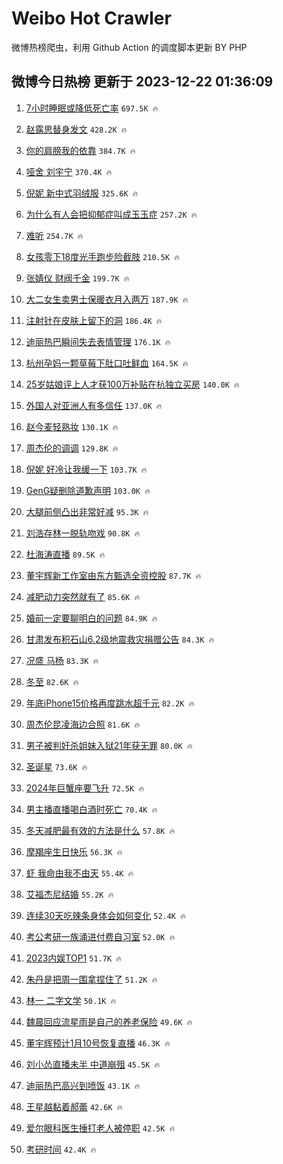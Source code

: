 # Weibo Hot Crawler 



微博热榜爬虫，利用 Github Action 的调度脚本更新 BY PHP 


## 微博今日热榜 更新于 2023-12-22 01:36:09 
1. [7小时睡眠或降低死亡率](https://s.weibo.com/weibo?q=%237%E5%B0%8F%E6%97%B6%E7%9D%A1%E7%9C%A0%E6%88%96%E9%99%8D%E4%BD%8E%E6%AD%BB%E4%BA%A1%E7%8E%87%23&t=31&band_rank=1&Refer=top) `697.5K 🔥` 

1. [赵露思替身发文](https://s.weibo.com/weibo?q=%23%E8%B5%B5%E9%9C%B2%E6%80%9D%E6%9B%BF%E8%BA%AB%E5%8F%91%E6%96%87%23&t=31&band_rank=2&Refer=top) `428.2K 🔥` 

1. [你的肩膀我的依靠](https://s.weibo.com/weibo?q=%23%E4%BD%A0%E7%9A%84%E8%82%A9%E8%86%80%E6%88%91%E7%9A%84%E4%BE%9D%E9%9D%A0%23&t=31&band_rank=3&Refer=top) `384.7K 🔥` 

1. [哑舍 刘宇宁](https://s.weibo.com/weibo?q=%E5%93%91%E8%88%8D%20%E5%88%98%E5%AE%87%E5%AE%81&t=31&band_rank=4&Refer=top) `370.4K 🔥` 

1. [倪妮 新中式羽绒服](https://s.weibo.com/weibo?q=%E5%80%AA%E5%A6%AE%20%E6%96%B0%E4%B8%AD%E5%BC%8F%E7%BE%BD%E7%BB%92%E6%9C%8D&t=31&band_rank=5&Refer=top) `325.6K 🔥` 

1. [为什么有人会把抑郁症叫成玉玉症](https://s.weibo.com/weibo?q=%23%E4%B8%BA%E4%BB%80%E4%B9%88%E6%9C%89%E4%BA%BA%E4%BC%9A%E6%8A%8A%E6%8A%91%E9%83%81%E7%97%87%E5%8F%AB%E6%88%90%E7%8E%89%E7%8E%89%E7%97%87%23&t=31&band_rank=6&Refer=top) `257.2K 🔥` 

1. [难听](https://s.weibo.com/weibo?q=%E9%9A%BE%E5%90%AC&t=31&band_rank=7&Refer=top) `254.7K 🔥` 

1. [女孩零下18度光手跑步险截肢](https://s.weibo.com/weibo?q=%23%E5%A5%B3%E5%AD%A9%E9%9B%B6%E4%B8%8B18%E5%BA%A6%E5%85%89%E6%89%8B%E8%B7%91%E6%AD%A5%E9%99%A9%E6%88%AA%E8%82%A2%23&t=31&band_rank=8&Refer=top) `210.5K 🔥` 

1. [张婧仪 财阀千金](https://s.weibo.com/weibo?q=%E5%BC%A0%E5%A9%A7%E4%BB%AA%20%E8%B4%A2%E9%98%80%E5%8D%83%E9%87%91&t=31&band_rank=9&Refer=top) `199.7K 🔥` 

1. [大二女生卖男士保暖衣月入两万](https://s.weibo.com/weibo?q=%23%E5%A4%A7%E4%BA%8C%E5%A5%B3%E7%94%9F%E5%8D%96%E7%94%B7%E5%A3%AB%E4%BF%9D%E6%9A%96%E8%A1%A3%E6%9C%88%E5%85%A5%E4%B8%A4%E4%B8%87%23&t=31&band_rank=10&Refer=top) `187.9K 🔥` 

1. [注射针在皮肤上留下的洞](https://s.weibo.com/weibo?q=%E6%B3%A8%E5%B0%84%E9%92%88%E5%9C%A8%E7%9A%AE%E8%82%A4%E4%B8%8A%E7%95%99%E4%B8%8B%E7%9A%84%E6%B4%9E&t=31&band_rank=11&Refer=top) `186.4K 🔥` 

1. [迪丽热巴瞬间失去表情管理](https://s.weibo.com/weibo?q=%E8%BF%AA%E4%B8%BD%E7%83%AD%E5%B7%B4%E7%9E%AC%E9%97%B4%E5%A4%B1%E5%8E%BB%E8%A1%A8%E6%83%85%E7%AE%A1%E7%90%86&t=31&band_rank=12&Refer=top) `176.1K 🔥` 

1. [杭州孕妈一颗草莓下肚口吐鲜血](https://s.weibo.com/weibo?q=%23%E6%9D%AD%E5%B7%9E%E5%AD%95%E5%A6%88%E4%B8%80%E9%A2%97%E8%8D%89%E8%8E%93%E4%B8%8B%E8%82%9A%E5%8F%A3%E5%90%90%E9%B2%9C%E8%A1%80%23&t=31&band_rank=13&Refer=top) `164.5K 🔥` 

1. [25岁姑娘评上人才获100万补贴在杭独立买房](https://s.weibo.com/weibo?q=%2325%E5%B2%81%E5%A7%91%E5%A8%98%E8%AF%84%E4%B8%8A%E4%BA%BA%E6%89%8D%E8%8E%B7100%E4%B8%87%E8%A1%A5%E8%B4%B4%E5%9C%A8%E6%9D%AD%E7%8B%AC%E7%AB%8B%E4%B9%B0%E6%88%BF%23&t=31&band_rank=14&Refer=top) `140.0K 🔥` 

1. [外国人对亚洲人有多信任](https://s.weibo.com/weibo?q=%E5%A4%96%E5%9B%BD%E4%BA%BA%E5%AF%B9%E4%BA%9A%E6%B4%B2%E4%BA%BA%E6%9C%89%E5%A4%9A%E4%BF%A1%E4%BB%BB&t=31&band_rank=15&Refer=top) `137.0K 🔥` 

1. [赵今麦轻熟妆](https://s.weibo.com/weibo?q=%23%E8%B5%B5%E4%BB%8A%E9%BA%A6%E8%BD%BB%E7%86%9F%E5%A6%86%23&t=31&band_rank=16&Refer=top) `130.1K 🔥` 

1. [周杰伦的调调](https://s.weibo.com/weibo?q=%E5%91%A8%E6%9D%B0%E4%BC%A6%E7%9A%84%E8%B0%83%E8%B0%83&t=31&band_rank=17&Refer=top) `129.8K 🔥` 

1. [倪妮 好冷让我缓一下](https://s.weibo.com/weibo?q=%E5%80%AA%E5%A6%AE%20%E5%A5%BD%E5%86%B7%E8%AE%A9%E6%88%91%E7%BC%93%E4%B8%80%E4%B8%8B&t=31&band_rank=18&Refer=top) `103.7K 🔥` 

1. [GenG疑删除道歉声明](https://s.weibo.com/weibo?q=%23GenG%E7%96%91%E5%88%A0%E9%99%A4%E9%81%93%E6%AD%89%E5%A3%B0%E6%98%8E%23&t=31&band_rank=19&Refer=top) `103.0K 🔥` 

1. [大腿前侧凸出非常好减](https://s.weibo.com/weibo?q=%E5%A4%A7%E8%85%BF%E5%89%8D%E4%BE%A7%E5%87%B8%E5%87%BA%E9%9D%9E%E5%B8%B8%E5%A5%BD%E5%87%8F&t=31&band_rank=20&Refer=top) `95.3K 🔥` 

1. [刘浩存林一脱轨吻戏](https://s.weibo.com/weibo?q=%23%E5%88%98%E6%B5%A9%E5%AD%98%E6%9E%97%E4%B8%80%E8%84%B1%E8%BD%A8%E5%90%BB%E6%88%8F%23&t=31&band_rank=21&Refer=top) `90.8K 🔥` 

1. [杜海涛直播](https://s.weibo.com/weibo?q=%E6%9D%9C%E6%B5%B7%E6%B6%9B%E7%9B%B4%E6%92%AD&t=31&band_rank=22&Refer=top) `89.5K 🔥` 

1. [董宇辉新工作室由东方甄选全资控股](https://s.weibo.com/weibo?q=%23%E8%91%A3%E5%AE%87%E8%BE%89%E6%96%B0%E5%B7%A5%E4%BD%9C%E5%AE%A4%E7%94%B1%E4%B8%9C%E6%96%B9%E7%94%84%E9%80%89%E5%85%A8%E8%B5%84%E6%8E%A7%E8%82%A1%23&t=31&band_rank=23&Refer=top) `87.7K 🔥` 

1. [减肥动力突然就有了](https://s.weibo.com/weibo?q=%E5%87%8F%E8%82%A5%E5%8A%A8%E5%8A%9B%E7%AA%81%E7%84%B6%E5%B0%B1%E6%9C%89%E4%BA%86&t=31&band_rank=24&Refer=top) `85.6K 🔥` 

1. [婚前一定要聊明白的问题](https://s.weibo.com/weibo?q=%E5%A9%9A%E5%89%8D%E4%B8%80%E5%AE%9A%E8%A6%81%E8%81%8A%E6%98%8E%E7%99%BD%E7%9A%84%E9%97%AE%E9%A2%98&t=31&band_rank=25&Refer=top) `84.9K 🔥` 

1. [甘肃发布积石山6.2级地震救灾捐赠公告](https://s.weibo.com/weibo?q=%23%E7%94%98%E8%82%83%E5%8F%91%E5%B8%83%E7%A7%AF%E7%9F%B3%E5%B1%B16.2%E7%BA%A7%E5%9C%B0%E9%9C%87%E6%95%91%E7%81%BE%E6%8D%90%E8%B5%A0%E5%85%AC%E5%91%8A%23&t=31&band_rank=26&Refer=top) `84.3K 🔥` 

1. [况盛 马杨](https://s.weibo.com/weibo?q=%E5%86%B5%E7%9B%9B%20%E9%A9%AC%E6%9D%A8&t=31&band_rank=27&Refer=top) `83.3K 🔥` 

1. [冬至](https://s.weibo.com/weibo?q=%E5%86%AC%E8%87%B3&t=31&band_rank=28&Refer=top) `82.6K 🔥` 

1. [年底iPhone15价格再度跳水超千元](https://s.weibo.com/weibo?q=%23%E5%B9%B4%E5%BA%95iPhone15%E4%BB%B7%E6%A0%BC%E5%86%8D%E5%BA%A6%E8%B7%B3%E6%B0%B4%E8%B6%85%E5%8D%83%E5%85%83%23&t=31&band_rank=29&Refer=top) `82.2K 🔥` 

1. [周杰伦昆凌海边合照](https://s.weibo.com/weibo?q=%23%E5%91%A8%E6%9D%B0%E4%BC%A6%E6%98%86%E5%87%8C%E6%B5%B7%E8%BE%B9%E5%90%88%E7%85%A7%23&t=31&band_rank=30&Refer=top) `81.6K 🔥` 

1. [男子被判奸杀姐妹入狱21年获无罪](https://s.weibo.com/weibo?q=%23%E7%94%B7%E5%AD%90%E8%A2%AB%E5%88%A4%E5%A5%B8%E6%9D%80%E5%A7%90%E5%A6%B9%E5%85%A5%E7%8B%B121%E5%B9%B4%E8%8E%B7%E6%97%A0%E7%BD%AA%23&t=31&band_rank=31&Refer=top) `80.0K 🔥` 

1. [圣诞星](https://s.weibo.com/weibo?q=%E5%9C%A3%E8%AF%9E%E6%98%9F&t=31&band_rank=32&Refer=top) `73.6K 🔥` 

1. [2024年巨蟹座要飞升](https://s.weibo.com/weibo?q=2024%E5%B9%B4%E5%B7%A8%E8%9F%B9%E5%BA%A7%E8%A6%81%E9%A3%9E%E5%8D%87&t=31&band_rank=33&Refer=top) `72.5K 🔥` 

1. [男主播直播喝白酒时死亡](https://s.weibo.com/weibo?q=%23%E7%94%B7%E4%B8%BB%E6%92%AD%E7%9B%B4%E6%92%AD%E5%96%9D%E7%99%BD%E9%85%92%E6%97%B6%E6%AD%BB%E4%BA%A1%23&t=31&band_rank=34&Refer=top) `70.4K 🔥` 

1. [冬天减肥最有效的方法是什么](https://s.weibo.com/weibo?q=%23%E5%86%AC%E5%A4%A9%E5%87%8F%E8%82%A5%E6%9C%80%E6%9C%89%E6%95%88%E7%9A%84%E6%96%B9%E6%B3%95%E6%98%AF%E4%BB%80%E4%B9%88%23&t=31&band_rank=35&Refer=top) `57.8K 🔥` 

1. [摩羯座生日快乐](https://s.weibo.com/weibo?q=%E6%91%A9%E7%BE%AF%E5%BA%A7%E7%94%9F%E6%97%A5%E5%BF%AB%E4%B9%90&t=31&band_rank=36&Refer=top) `56.3K 🔥` 

1. [虾 我命由我不由天](https://s.weibo.com/weibo?q=%E8%99%BE%20%E6%88%91%E5%91%BD%E7%94%B1%E6%88%91%E4%B8%8D%E7%94%B1%E5%A4%A9&t=31&band_rank=37&Refer=top) `55.4K 🔥` 

1. [艾福杰尼结婚](https://s.weibo.com/weibo?q=%23%E8%89%BE%E7%A6%8F%E6%9D%B0%E5%B0%BC%E7%BB%93%E5%A9%9A%23&t=31&band_rank=38&Refer=top) `55.2K 🔥` 

1. [连续30天吃辣条身体会如何变化](https://s.weibo.com/weibo?q=%23%E8%BF%9E%E7%BB%AD30%E5%A4%A9%E5%90%83%E8%BE%A3%E6%9D%A1%E8%BA%AB%E4%BD%93%E4%BC%9A%E5%A6%82%E4%BD%95%E5%8F%98%E5%8C%96%23&t=31&band_rank=39&Refer=top) `52.4K 🔥` 

1. [考公考研一族涌进付费自习室](https://s.weibo.com/weibo?q=%23%E8%80%83%E5%85%AC%E8%80%83%E7%A0%94%E4%B8%80%E6%97%8F%E6%B6%8C%E8%BF%9B%E4%BB%98%E8%B4%B9%E8%87%AA%E4%B9%A0%E5%AE%A4%23&t=31&band_rank=40&Refer=top) `52.0K 🔥` 

1. [2023内娱TOP1](https://s.weibo.com/weibo?q=%232023%E5%86%85%E5%A8%B1TOP1%23&t=31&band_rank=41&Refer=top) `51.7K 🔥` 

1. [朱丹是把周一围拿捏住了](https://s.weibo.com/weibo?q=%E6%9C%B1%E4%B8%B9%E6%98%AF%E6%8A%8A%E5%91%A8%E4%B8%80%E5%9B%B4%E6%8B%BF%E6%8D%8F%E4%BD%8F%E4%BA%86&t=31&band_rank=42&Refer=top) `51.2K 🔥` 

1. [林一 二字文学](https://s.weibo.com/weibo?q=%E6%9E%97%E4%B8%80%20%E4%BA%8C%E5%AD%97%E6%96%87%E5%AD%A6&t=31&band_rank=43&Refer=top) `50.1K 🔥` 

1. [魏晨回应流星雨是自己的养老保险](https://s.weibo.com/weibo?q=%E9%AD%8F%E6%99%A8%E5%9B%9E%E5%BA%94%E6%B5%81%E6%98%9F%E9%9B%A8%E6%98%AF%E8%87%AA%E5%B7%B1%E7%9A%84%E5%85%BB%E8%80%81%E4%BF%9D%E9%99%A9&t=31&band_rank=44&Refer=top) `49.6K 🔥` 

1. [董宇辉预计1月10号恢复直播](https://s.weibo.com/weibo?q=%23%E8%91%A3%E5%AE%87%E8%BE%89%E9%A2%84%E8%AE%A11%E6%9C%8810%E5%8F%B7%E6%81%A2%E5%A4%8D%E7%9B%B4%E6%92%AD%23&t=31&band_rank=45&Refer=top) `46.3K 🔥` 

1. [刘小怂直播未半 中道崩殂](https://s.weibo.com/weibo?q=%E5%88%98%E5%B0%8F%E6%80%82%E7%9B%B4%E6%92%AD%E6%9C%AA%E5%8D%8A%20%E4%B8%AD%E9%81%93%E5%B4%A9%E6%AE%82&t=31&band_rank=46&Refer=top) `45.5K 🔥` 

1. [迪丽热巴高兴到喷饭](https://s.weibo.com/weibo?q=%23%E8%BF%AA%E4%B8%BD%E7%83%AD%E5%B7%B4%E9%AB%98%E5%85%B4%E5%88%B0%E5%96%B7%E9%A5%AD%23&t=31&band_rank=47&Refer=top) `43.1K 🔥` 

1. [王星越黏着郝蕾](https://s.weibo.com/weibo?q=%23%E7%8E%8B%E6%98%9F%E8%B6%8A%E9%BB%8F%E7%9D%80%E9%83%9D%E8%95%BE%23&t=31&band_rank=48&Refer=top) `42.6K 🔥` 

1. [爱尔眼科医生捶打老人被停职](https://s.weibo.com/weibo?q=%23%E7%88%B1%E5%B0%94%E7%9C%BC%E7%A7%91%E5%8C%BB%E7%94%9F%E6%8D%B6%E6%89%93%E8%80%81%E4%BA%BA%E8%A2%AB%E5%81%9C%E8%81%8C%23&t=31&band_rank=49&Refer=top) `42.5K 🔥` 

1. [考研时间](https://s.weibo.com/weibo?q=%E8%80%83%E7%A0%94%E6%97%B6%E9%97%B4&t=31&band_rank=50&Refer=top) `42.4K 🔥` 

